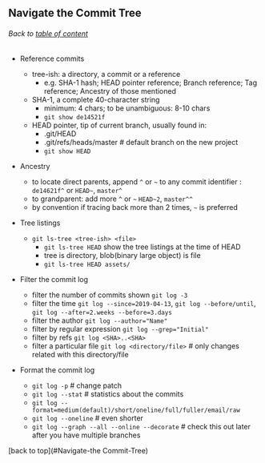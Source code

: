 ## Navigate the Commit Tree
###### Back to [table of content](https://github.com/ShumzZ/LearningNotes/blob/master/Git/GitEssentialTraining-LinkedIn.MD#table-of-contents)

- Reference commits
  - tree-ish: a directory, a commit or a reference
    - e.g. SHA-1 hash; HEAD pointer reference; Branch reference; Tag reference; Ancestry of those mentioned
  - SHA-1, a complete 40-character string
    - minimum: 4 chars; to be unambiguous: 8-10 chars
    - `git show de14521f`
  - HEAD pointer, tip of current branch, usually found in:
    - .git/HEAD
    - .git/refs/heads/master # default branch on the new project
    - `git show HEAD`

- Ancestry
  - to locate direct parents, append `^` or `~` to any commit identifier : `de14621f^` or `HEAD~`, `master^`
  - to grandparent: add more `^` or `~` `HEAD~2`, `master^^`
  - by convention if tracing back more than 2 times, `~` is preferred

- Tree listings
  - `git ls-tree <tree-ish> <file>`
    - `git ls-tree HEAD` show the tree listings at the time of HEAD
    - tree is directory, blob(binary large object) is file
    - `git ls-tree HEAD assets/`

- Filter the commit log
  - filter the number of commits shown `git log -3`
  - filter the time `git log --since=2019-04-13`, `git log --before/until`, `git log --after=2.weeks --before=3.days`
  - filter the author `git log --author="Name"`
  - filter by regular expression `git log --grep="Initial"`
  - filter by refs `git log <SHA>..<SHA>`
  - filter a particular file `git log <directory/file>` # only changes related with this directory/file

- Format the commit log
  - `git log -p` # change patch
  - `git log --stat` # statistics about the commits
  - `git log --format=medium(default)/short/oneline/full/fuller/email/raw`
  - `git log --oneline` # even shorter
  - `git log --graph --all --online --decorate` # check this out later after you have multiple branches


[back to top](#Navigate-the Commit-Tree)
